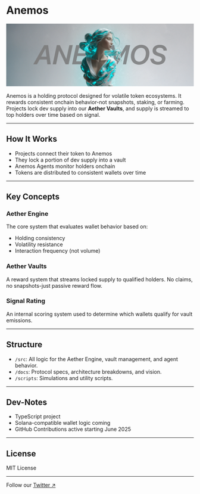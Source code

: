 # Anemos

![Anemos](docs/AnemosBanner3.png)

Anemos is a holding protocol designed for volatile token ecosystems. It rewards consistent onchain behavior-not snapshots, staking, or farming. Projects lock dev supply into our **Aether Vaults**, and supply is streamed to top holders over time based on signal.

---

## How It Works

- Projects connect their token to Anemos
- They lock a portion of dev supply into a vault
- Anemos Agents monitor holders onchain
- Tokens are distributed to consistent wallets over time

---

## Key Concepts

### Aether Engine
The core system that evaluates wallet behavior based on:
- Holding consistency
- Volatility resistance
- Interaction frequency (not volume)

### Aether Vaults
A reward system that streams locked supply to qualified holders. No claims, no snapshots-just passive reward flow.

### Signal Rating
An internal scoring system used to determine which wallets qualify for vault emissions.

---

## Structure

- `/src`: All logic for the Aether Engine, vault management, and agent behavior.
- `/docs`: Protocol specs, architecture breakdowns, and vision.
- `/scripts`: Simulations and utility scripts.

---

## Dev-Notes

- TypeScript project
- Solana-compatible wallet logic coming
- GitHub Contributions active starting June 2025

---

## License

MIT License

---

Follow our [Twitter ↗](https://x.com/AnemosLabs)
